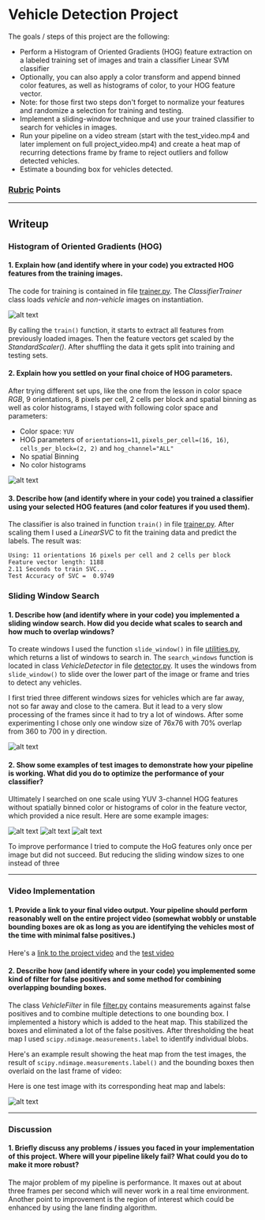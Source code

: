 # **Vehicle Detection Project**

The goals / steps of this project are the following:

* Perform a Histogram of Oriented Gradients (HOG) feature extraction on a labeled training set of images and train a classifier Linear SVM classifier
* Optionally, you can also apply a color transform and append binned color features, as well as histograms of color, to your HOG feature vector.
* Note: for those first two steps don't forget to normalize your features and randomize a selection for training and testing.
* Implement a sliding-window technique and use your trained classifier to search for vehicles in images.
* Run your pipeline on a video stream (start with the test_video.mp4 and later implement on full project_video.mp4) and create a heat map of recurring detections frame by frame to reject outliers and follow detected vehicles.
* Estimate a bounding box for vehicles detected.

[//]: # (Image References)
[data_exploration]: ./output_images/car_not_car.png
[test1_hog]: ./output_images/test1_hog.png
[test1]: ./output_images/test1.png
[test2]: ./output_images/test2.png
[test6]: ./output_images/test6.png
[sliding_windows]: ./output_images/test4_windows0.png
[all_detections]: ./output_images/all_detected_windows.png
[windows_and_heat]: ./output_images/windows_and_heat.png
[labeled_windows]: ./output_images/labels.png
[filter_combined]: ./output_images/filter_combined.png

### [Rubric](https://review.udacity.com/#!/rubrics/513/view) Points

---

## Writeup
### Histogram of Oriented Gradients (HOG)

#### 1. Explain how (and identify where in your code) you extracted HOG features from the training images.

The code for training is contained in file [trainer.py](classes/trainer.py). The *ClassifierTrainer* class loads _vehicle_ and _non-vehicle_ images on instantiation.

![alt text][data_exploration]

By calling the `train()` function, it starts to extract all features from previously loaded images. Then the feature vectors get scaled by the *StandardScaler()*. After shuffling the data it gets split into training and testing sets.

#### 2. Explain how you settled on your final choice of HOG parameters.

After trying different set ups, like the one from the lesson in color space _RGB_, 9 orientations, 8 pixels per cell, 2 cells per block and spatial binning as well as color histograms, I stayed with following color space and parameters:

- Color space: `YUV`
- HOG parameters of `orientations=11`, `pixels_per_cell=(16, 16)`, `cells_per_block=(2, 2)` and `hog_channel="ALL"`
- No spatial Binning
- No color histograms

![alt text][test1_hog]

#### 3. Describe how (and identify where in your code) you trained a classifier using your selected HOG features (and color features if you used them).

The classifier is also trained in function `train()` in file [trainer.py](classes/trainer.py).
After scaling them I used a *LinearSVC* to fit the training data and predict the labels.
The result was:  
```
Using: 11 orientations 16 pixels per cell and 2 cells per block
Feature vector length: 1188
2.11 Seconds to train SVC...
Test Accuracy of SVC =  0.9749
```

### Sliding Window Search

#### 1. Describe how (and identify where in your code) you implemented a sliding window search.  How did you decide what scales to search and how much to overlap windows?

To create windows I used the function `slide_window()` in file [utilities.py](classes/utilities.py), which returns a list of windows to search in.
The `search_windows` function is located in class *VehicleDetector* in file [detector.py](classes/detector.py). It uses the windows from `slide_window()` to slide over the lower part of the image or frame and tries to detect any vehicles.

I first tried three different windows sizes for vehicles which are far away, not so far away and close to the camera. But it lead to a very slow processing of the frames since it had to try a lot of windows.
After some experimenting I chose only one window size of 76x76 with 70% overlap from 360 to 700 in y direction.

![alt text][sliding_windows]

#### 2. Show some examples of test images to demonstrate how your pipeline is working.  What did you do to optimize the performance of your classifier?

Ultimately I searched on one scale using YUV 3-channel HOG features without spatially binned color or histograms of color in the feature vector, which provided a nice result.  Here are some example images:

![alt text][test1]
![alt text][test2]
![alt text][test6]

To improve performance I tried to compute the HoG features only once per image but did not succeed. But reducing the sliding window sizes to one instead of three

---

### Video Implementation

#### 1. Provide a link to your final video output.  Your pipeline should perform reasonably well on the entire project video (somewhat wobbly or unstable bounding boxes are ok as long as you are identifying the vehicles most of the time with minimal false positives.)

Here's a [link to the project video](./output_videos/project_video.mp4) and the [test video](./output_images/test_video.mp4)


#### 2. Describe how (and identify where in your code) you implemented some kind of filter for false positives and some method for combining overlapping bounding boxes.

The class *VehicleFilter* in file [filter.py](classes/filter.py) contains measurements against false positives and to combine multiple detections to one bounding box.
I implemented a history which is added to the heat map. This stabilized the boxes and eliminated a lot of the false positives.
After thresholding the heat map I used `scipy.ndimage.measurements.label` to identify individual blobs.


Here's an example result showing the heat map from the test images, the result of `scipy.ndimage.measurements.label()` and the bounding boxes then overlaid on the last frame of video:

Here is one test image with its corresponding heat map and labels:

![alt text][filter_combined]

---

### Discussion

#### 1. Briefly discuss any problems / issues you faced in your implementation of this project.  Where will your pipeline likely fail?  What could you do to make it more robust?

The major problem of my pipeline is performance. It maxes out at about three frames per second which will never work in a real time environment.
Another point to improvement is the region of interest which could be enhanced by using the lane finding algorithm.
